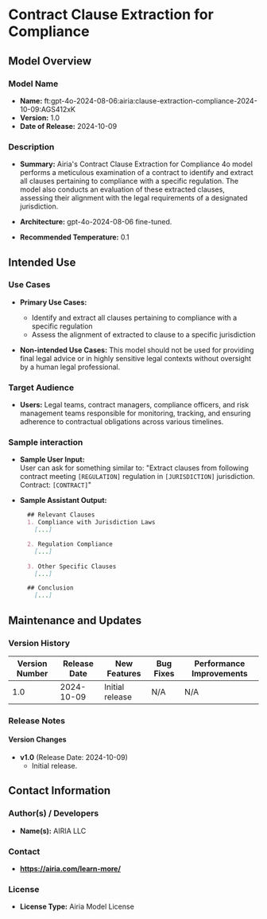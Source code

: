 # Contract Clause Extraction for Compliance

## Model Overview

### Model Name

- **Name:** ft:gpt-4o-2024-08-06:airia:clause-extraction-compliance-2024-10-09:AGS412xK
- **Version:** 1.0
- **Date of Release:** 2024-10-09

### Description

- **Summary:** Airia's Contract Clause Extraction for Compliance 4o model performs a meticulous examination of a contract to identify and extract all clauses pertaining to compliance with a specific regulation. The model also conducts an evaluation of these extracted clauses, assessing their alignment with the legal requirements of a designated jurisdiction.

- **Architecture:** gpt-4o-2024-08-06 fine-tuned.
- **Recommended Temperature:** 0.1

## Intended Use

### Use Cases

- **Primary Use Cases:**
  - Identify and extract all clauses pertaining to compliance with a specific regulation
  - Assess the alignment of extracted to clause to a specific jurisdiction
  
- **Non-intended Use Cases:** This model should not be used for providing final legal advice or in highly sensitive legal contexts without oversight by a human legal professional.

### Target Audience

- **Users:** Legal teams, contract managers, compliance officers, and risk management teams responsible for monitoring, tracking, and ensuring adherence to contractual obligations across various timelines.

### Sample interaction

- **Sample User Input:**  
  User can ask for something similar to: "Extract clauses from following contract meeting `[REGULATION]` regulation in `[JURISDICTION]` jurisdiction. Contract: `[CONTRACT]`"
  
- **Sample Assistant Output:**

  ```markdown
    ## Relevant Clauses
    1. Compliance with Jurisdiction Laws
      [...]

    2. Regulation Compliance
      [...]
    
    3. Other Specific Clauses
      [...]

    ## Conclusion
      [...]
  ```

## Maintenance and Updates

### Version History

| Version Number | Release Date | New Features                  | Bug Fixes                   | Performance Improvements     |
|----------------|--------------|-------------------------------|-----------------------------|------------------------------|
| 1.0            | 2024-10-09  | Initial release               | N/A | N/A |

### Release Notes

#### Version Changes

- **v1.0** (Release Date: 2024-10-09)
  - Initial release.

## Contact Information

### Author(s) / Developers

- **Name(s):** AIRIA LLC

### Contact

- **<https://airia.com/learn-more/>**

### License

- **License Type:** Airia Model License
